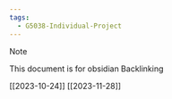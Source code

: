 ```yaml
---
tags:
  - G5038-Individual-Project
---
```


> [!note]
> This document is for obsidian Backlinking

[[2023-10-24]]
[[2023-11-28]]
